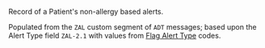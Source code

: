 Record of a Patient's non-allergy based alerts.

Populated from the `ZAL` custom segment of `ADT` messages; based upon the  Alert Type field `ZAL-2.1` with values from 
[Flag Alert Type](./ValueSet-nzcr-flag-alert-type-vs.html) codes.